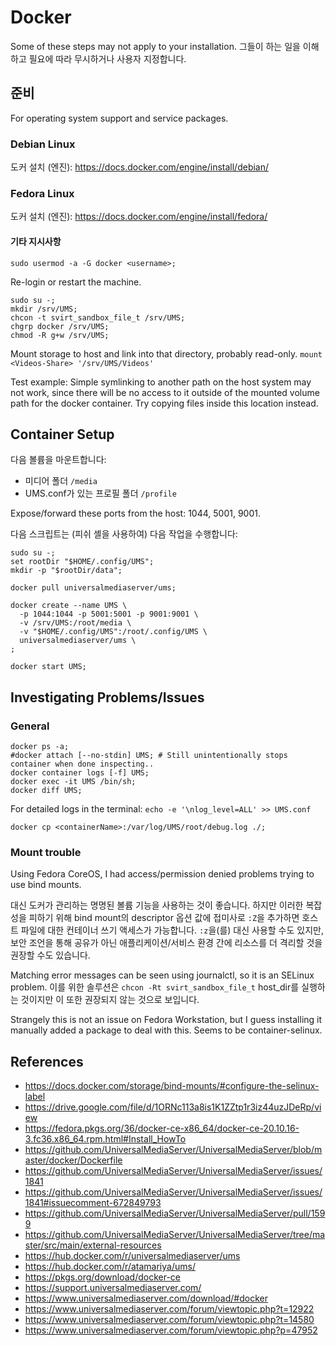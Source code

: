# Docker

Some of these steps may not apply to your installation.  그들이 하는 일을 이해하고 필요에 따라 무시하거나 사용자 지정합니다.

## 준비

For operating system support and service packages.

### Debian Linux

도커 설치 (엔진): https://docs.docker.com/engine/install/debian/

### Fedora Linux

도커 설치 (엔진): https://docs.docker.com/engine/install/fedora/

#### 기타 지시사항

```
sudo usermod -a -G docker <username>;
```

Re-login or restart the machine.

```
sudo su -;
mkdir /srv/UMS;
chcon -t svirt_sandbox_file_t /srv/UMS;
chgrp docker /srv/UMS;
chmod -R g+w /srv/UMS;
```

Mount storage to host and link into that directory, probably read-only. `mount <Videos-Share> '/srv/UMS/Videos'`

Test example: Simple symlinking to another path on the host system may not work, since there will be no access to it outside of the mounted volume path for the docker container.  Try copying files inside this location instead.

## Container Setup

다음 볼륨을 마운트합니다:
- 미디어 폴더 `/media`
- UMS.conf가 있는 프로필 폴더 `/profile`

Expose/forward these ports from the host: 1044, 5001, 9001.

다음 스크립트는 (피쉬 셸을 사용하여) 다음 작업을 수행합니다:
```
sudo su -;
set rootDir "$HOME/.config/UMS";
mkdir -p "$rootDir/data";
​
docker pull universalmediaserver/ums;
​
docker create --name UMS \
  -p 1044:1044 -p 5001:5001 -p 9001:9001 \
  -v /srv/UMS:/root/media \
  -v "$HOME/.config/UMS":/root/.config/UMS \
  universalmediaserver/ums \
;
​
docker start UMS;
```

## Investigating Problems/Issues

### General

```
docker ps -a;
#docker attach [--no-stdin] UMS; # Still unintentionally stops container when done inspecting..
docker container logs [-f] UMS;
docker exec -it UMS /bin/sh;
docker diff UMS;
```

For detailed logs in the terminal: `echo -e '\nlog_level=ALL' >> UMS.conf`

```
docker cp <containerName>:/var/log/UMS/root/debug.log ./;
```

### Mount trouble

Using Fedora CoreOS, I had access/permission denied problems trying to use bind mounts.

대신 도커가 관리하는 명명된 볼륨 기능을 사용하는 것이 좋습니다. 하지만 이러한 복잡성을 피하기 위해 bind mount의 descriptor 옵션 값에 접미사로 `:Z`을 추가하면 호스트 파일에 대한 컨테이너 쓰기 액세스가 가능합니다. `:z`을(를) 대신 사용할 수도 있지만, 보안 조언을 통해 공유가 아닌 애플리케이션/서비스 환경 간에 리소스를 더 격리할 것을 권장할 수도 있습니다.

Matching error messages can be seen using journalctl, so it is an SELinux problem. 이를 위한 솔루션은 `chcon -Rt svirt_sandbox_file_t` host_dir를 실행하는 것이지만 이 또한 권장되지 않는 것으로 보입니다.

Strangely this is not an issue on Fedora Workstation, but I guess installing it manually added a package to deal with this. Seems to be container-selinux.

## References

- https://docs.docker.com/storage/bind-mounts/#configure-the-selinux-label
- https://drive.google.com/file/d/1ORNc113a8is1K1ZZtp1r3iz44uzJDeRp/view
- https://fedora.pkgs.org/36/docker-ce-x86_64/docker-ce-20.10.16-3.fc36.x86_64.rpm.html#Install_HowTo
- https://github.com/UniversalMediaServer/UniversalMediaServer/blob/master/docker/Dockerfile
- https://github.com/UniversalMediaServer/UniversalMediaServer/issues/1841
- https://github.com/UniversalMediaServer/UniversalMediaServer/issues/1841#issuecomment-672849793
- https://github.com/UniversalMediaServer/UniversalMediaServer/pull/1599
- https://github.com/UniversalMediaServer/UniversalMediaServer/tree/master/src/main/external-resources
- https://hub.docker.com/r/universalmediaserver/ums
- https://hub.docker.com/r/atamariya/ums/
- https://pkgs.org/download/docker-ce
- https://support.universalmediaserver.com/
- https://www.universalmediaserver.com/download/#docker
- https://www.universalmediaserver.com/forum/viewtopic.php?t=12922
- https://www.universalmediaserver.com/forum/viewtopic.php?t=14580
- https://www.universalmediaserver.com/forum/viewtopic.php?p=47952
